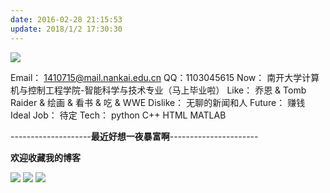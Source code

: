 ```yaml
---
date: 2016-02-28 21:15:53
update: 2018/1/2 17:30:30  
---
```


<img src="/img/nku.jpg">

Email： 1410715@mail.nankai.edu.cn
QQ：1103045615
Now： 南开大学计算机与控制工程学院-智能科学与技术专业（马上毕业啦）
Like： 乔恩 & Tomb Raider & 绘画 & 看书 & 吃 & WWE
Dislike： 无聊的新闻和人
Future： 赚钱
Ideal Job： 待定
Tech： python C++ HTML MATLAB 

--------------------**最近好想一夜暴富啊**----------------------

**欢迎收藏我的博客**

<img src="/img/cqe.jpg">

<img src="/img/nikki.jpg">

<img src="/img/TR.jpeg">